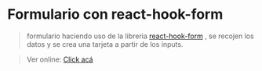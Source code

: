 # Formulario con react-hook-form

> formulario haciendo uso de la libreria [react-hook-form](https://react-hook-form.com/get-started) , se recojen los datos y se crea una tarjeta a partir de los inputs.

> Ver online: [Click acá](https://reacthooksformulario.netlify.app/)
